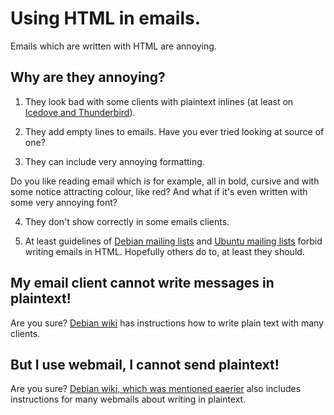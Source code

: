 Using HTML in emails.
=====================

Emails which are written with HTML are annoying.

Why are they annoying?
----------------------

1. They look bad with some clients with plaintext inlines (at least on [Icedove and Thunderbird](https://mozilla.org/thunderbird/)).

2. They add empty lines to emails. Have you ever tried looking at source of one?

3. They can include very annoying formatting.

 Do you like reading email which is for example, all in bold, cursive and with some notice attracting colour, like red?
 And what if it's even written with some very annoying font?

4. They don't show correctly in some emails clients.

5. At least guidelines of [Debian mailing lists](http://www.debian.org/MailingLists/#codeofconduct) and [Ubuntu mailing lists](http://www.ubuntu.com/support/community/mailinglists) forbid writing emails in HTML. Hopefully others do to, at least they should.

My email client cannot write messages in plaintext!
---------------------------------------------------

Are you sure? [Debian wiki](https://wiki.debian.org/DebianMailingLists#HowTo_send_plain_text_emails_to_the_list) has instructions how to write plain text with many clients.

But I use webmail, I cannot send plaintext!
-------------------------------------------

Are you sure? [Debian wiki, which was mentioned eaerier](https://wiki.debian.org/DebianMailingLists#HowTo_send_plain_text_emails_to_the_list) also includes instructions for many webmails about writing in plaintext.
